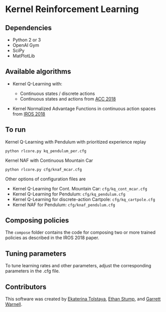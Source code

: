 # Kernel Reinforcement Learning


## Dependencies
- Python 2 or 3
- OpenAI Gym
- SciPy
- MatPlotLib

## Available algorithms

- Kernel Q-Learning with: 
    - Continuous states / discrete actions
    - Continuous states and actions from [ACC 2018](https://arxiv.org/pdf/1804.07323.pdf)

- Kernel Normalized Advantage Functions in continuous action spaces from [IROS 2018](https://katetolstaya.github.io/files/c_2018_tolstaya_etal_b.pdf)

## To run

Kernel Q-Learning with Pendulum with prioritized experience replay
~~~~
python rlcore.py kq_pendulum_per.cfg
~~~~

Kernel NAF with Continuous Mountain Car
~~~~
python rlcore.py cfg/knaf_mcar.cfg
~~~~

Other options of configuration files are   
- Kernel Q-Learning for Cont. Mountain Car: `cfg/kq_cont_mcar.cfg`
- Kernel Q-Learning for Pendulum: `cfg/kq_pendulum.cfg` 
- Kernel Q-Learning for discrete-action Cartpole: `cfg/kq_cartpole.cfg`
- Kernel NAF for Pendulum: `cfg/knaf_pendulum.cfg`

## Composing policies

The `compose` folder contains the code for composing two or more trained policies as described in the IROS 2018 paper. 

## Tuning parameters
To tune learning rates and other parameters, adjust the corresponding parameters in the .cfg file.

## Contributors

This software was created by [Ekaterina Tolstaya](eig@seas.upenn.edu), [Ethan Stump](ethan.a.stump2.civ@mail.mil), and [Garrett Warnell](garrett.a.warnell.civ@mail.mil).

